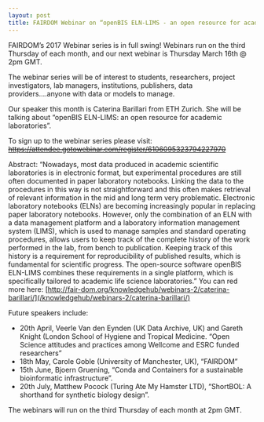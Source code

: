 ```yaml
---
layout: post
title: FAIRDOM Webinar on “openBIS ELN-LIMS - an open resource for academic laboratories” Thursday 16th March @ 2pm GMT
---
```

FAIRDOM’s 2017 Webinar series is in full swing! Webinars run on the third Thursday of each month, and our next webinar is Thursday March 16th @ 2pm GMT.

The webinar series will be of interest to students, researchers, project investigators, lab managers, institutions, publishers, data providers….anyone with data or models to manage.

Our speaker this month is Caterina Barillari from ETH Zurich. She will be talking about “openBIS ELN-LIMS: an open resource for academic laboratories”.

To sign up to the webinar series please visit: ~~https://attendee.gotowebinar.com/register/6106095323794227970~~

Abstract: “Nowadays, most data produced in academic scientific laboratories is in electronic format, 
but experimental procedures are still often documented in paper laboratory notebooks. 
Linking the data to the procedures in this way is not straightforward and this often makes retrieval of relevant information in the mid and long term very problematic. 
Electronic laboratory notebooks (ELNs) are becoming increasingly popular in replacing paper laboratory notebooks. 
However, only the combination of an ELN with a data management platform and a laboratory information management system (LIMS), which is used to manage samples and standard operating procedures, allows users to keep track of the complete history of the work performed in the lab, from bench to publication. Keeping track of this history is a requirement for reproducibility of published results, which is fundamental for scientific progress. The open-source software openBIS ELN-LIMS combines these requirements in a single platform, which is specifically tailored to academic life science laboratories.” You can red more here: [http://fair-dom.org/knowledgehub/webinars-2/caterina-barillari/](/knowledgehub/webinars-2/caterina-barillari/)

Future speakers include:
* 20th April, Veerle Van den Eynden (UK Data Archive, UK) and Gareth Knight (London School of Hygiene and Tropical Medicine. “Open Science attitudes and practices among Wellcome and ESRC funded researchers”
* 18th May, Carole Goble (University of Manchester, UK), “FAIRDOM”
* 15th June, Bjoern Gruening, “Conda and Containers for a sustainable bioinformatic infrastructure”.
* 20th July, Matthew Pocock (Turing Ate My Hamster LTD), “ShortBOL: A shorthand for synthetic biology design”.

The webinars will run on the third Thursday of each month at 2pm GMT.